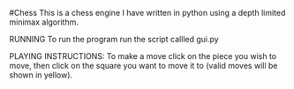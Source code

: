 #Chess
This is a chess engine I have written in python using a depth limited minimax algorithm. 

RUNNING
To run the program run the script callled gui.py

PLAYING INSTRUCTIONS:
To make a move click on the piece you wish to move, then click on the square you want to move it to (valid moves will be shown in yellow).
